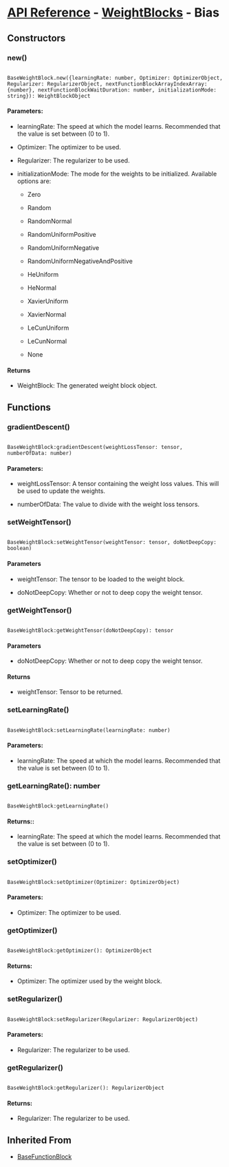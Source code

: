 # [API Reference](../../API.md) - [WeightBlocks](../WeightBlocks.md) - Bias

## Constructors

### new()

```

BaseWeightBlock.new({learningRate: number, Optimizer: OptimizerObject, Regularizer: RegularizerObject, nextFunctionBlockArrayIndexArray: {number}, nextFunctionBlockWaitDuration: number, initializationMode: string}): WeightBlockObject

```

#### Parameters:

* learningRate: The speed at which the model learns. Recommended that the value is set between (0 to 1).

* Optimizer: The optimizer to be used.

* Regularizer: The regularizer to be used.

* initializationMode: The mode for the weights to be initialized. Available options are:

	* Zero

	* Random

	* RandomNormal

	* RandomUniformPositive

	* RandomUniformNegative

	* RandomUniformNegativeAndPositive

	* HeUniform

	* HeNormal

	* XavierUniform

	* XavierNormal

	* LeCunUniform

	* LeCunNormal

	* None

#### Returns

* WeightBlock: The generated weight block object.

## Functions

### gradientDescent()

```

BaseWeightBlock:gradientDescent(weightLossTensor: tensor, numberOfData: number)

```

#### Parameters:

* weightLossTensor: A tensor containing the weight loss values. This will be used to update the weights.

* numberOfData: The value to divide with the weight loss tensors.

### setWeightTensor()

```

BaseWeightBlock:setWeightTensor(weightTensor: tensor, doNotDeepCopy: boolean)

```

#### Parameters

* weightTensor: The tensor to be loaded to the weight block.

* doNotDeepCopy: Whether or not to deep copy the weight tensor.

### getWeightTensor()

```

BaseWeightBlock:getWeightTensor(doNotDeepCopy): tensor

```

#### Parameters

* doNotDeepCopy: Whether or not to deep copy the weight tensor.

#### Returns

* weightTensor: Tensor to be returned.

### setLearningRate()

```

BaseWeightBlock:setLearningRate(learningRate: number)

```

#### Parameters:

* learningRate: The speed at which the model learns. Recommended that the value is set between (0 to 1).

### getLearningRate(): number

```

BaseWeightBlock:getLearningRate()

```

#### Returns::

* learningRate: The speed at which the model learns. Recommended that the value is set between (0 to 1).

### setOptimizer()

```

BaseWeightBlock:setOptimizer(Optimizer: OptimizerObject)

```

#### Parameters:

* Optimizer: The optimizer to be used.

### getOptimizer()

```

BaseWeightBlock:getOptimizer(): OptimizerObject

```

#### Returns:

* Optimizer: The optimizer used by the weight block.

### setRegularizer()

```

BaseWeightBlock:setRegularizer(Regularizer: RegularizerObject)

```

#### Parameters:

* Regularizer: The regularizer to be used.

### getRegularizer()

```

BaseWeightBlock:getRegularizer(): RegularizerObject

```

#### Returns:

* Regularizer: The regularizer to be used.

## Inherited From

* [BaseFunctionBlock](../Cores/BaseFunctionBlock.md)
